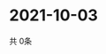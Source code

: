 # 2021-10-03
  共 0条

  <!-- BEGIN -->
  <!-- 最后更新时间Sun Oct 03 2021 15:04:15 GMT+0000 (Coordinated Universal Time) -->
  
  <!-- END -->
  
  